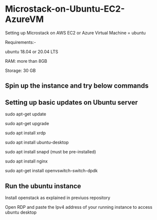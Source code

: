 # Microstack-on-Ubuntu-EC2-AzureVM

Setting up Microstack on AWS EC2 or Azure Virtual Machine = ubuntu

Requirements:-

ubuntu 18.04 or 20.04 LTS

RAM: more than 8GB

Storage: 30 GB

## Spin up the instance and try below commands


## Setting up basic updates on Ubuntu server

sudo apt-get update

sudo apt-get upgrade

sudo apt install xrdp 

sudo apt install ubuntu-desktop

sudo apt install snapd (must be pre-installed)

sudo apt install nginx 

sudo apt-get install openvswitch-switch-dpdk

## Run the ubuntu instance

Install openstack as explained in previuos repository

Open RDP and paste the Ipv4 address of your running instance to access ubuntu desktop

